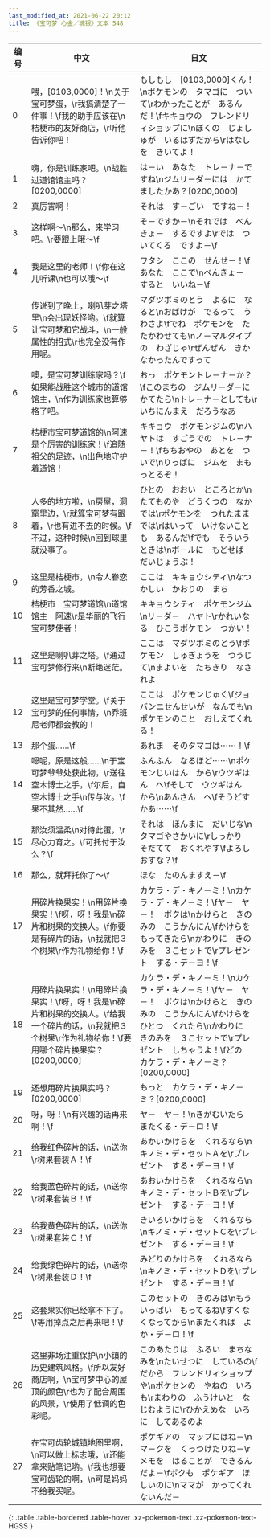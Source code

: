 ```yaml
---
last_modified_at: 2021-06-22 20:12
title: 《宝可梦 心金／魂银》文本 548
---
```

| 编号 | 中文 | 日文 |
| ---- | ---- | ---- |
| 0 | 喂，[0103,0000]！\n关于宝可梦蛋，\r我搞清楚了一件事！\f我的助手应该在\n桔梗市的友好商店，\r听他告诉你吧！ | もしもし　[0103,0000]くん！\nポケモンの　タマゴに　ついて\rわかったことが　あるんだ！\fキキョウの　フレンドリィショップに\nぼくの　じょしゅが　いるはずだから\rはなしを　きいてよ！ |
| 1 | 嗨，你是训练家吧。\n战胜过道馆馆主吗？[0200,0000] | は－い　あなた　トレ－ナ－ですね\nジムリ－ダ－には　かてましたかあ？[0200,0000] |
| 2 | 真厉害啊！ | それは　す－ごい　ですね－！ |
| 3 | 这样啊～\n那么，来学习吧。\r要跟上哦～\f | そ－ですか－\nそれでは　べんきょ－　するですよ\rでは　ついてくる　ですよ－\f |
| 4 | 我是这里的老师！\f你在这儿听课\n也可以哦～\f | ワタシ　ここの　せんせ－！\fあなた　ここで\nべんきょ－　すると　いいね－\f |
| 5 | 传说到了晚上，喇叭芽之塔里\n会出现妖怪哟。\f就算让宝可梦和它战斗，\n一般属性的招式\r也完全没有作用呢。 | マダツボミのとう　よるに　なると\nおばけが　でるって　うわさよ\fでね　ポケモンを　たたかわせても\nノ－マルタイプの　わざじゃ\rぜんぜん　きかなかったんですって |
| 6 | 噢，是宝可梦训练家吗？\f如果能战胜这个城市的道馆馆主，\n作为训练家也算够格了吧。 | おっ　ポケモントレ－ナ－か？\fこのまちの　ジムリ－ダ－に　かてたら\nトレ－ナ－としても\rいちにんまえ　だろうなあ |
| 7 | 桔梗市宝可梦道馆的\n阿速是个厉害的训练家！\f追随祖父的足迹，\n出色地守护着道馆！ | キキョウ　ポケモンジムの\nハヤトは　すごうでの　トレ－ナ－！\fちちおやの　あとを　ついで\nりっぱに　ジムを　まもっとるぞ！ |
| 8 | 人多的地方啦，\n房屋，洞窟里边，\r就算宝可梦有跟着，\r也有进不去的时候。\f不过，这种时候\n回到球里就没事了。 | ひとの　おおい　ところとか\nたてものや　どうくつの　なかでは\rポケモンを　つれたままでは\rはいって　いけないことも　あるんだ\fでも　そういうときは\nボ－ルに　もどせば　だいじょうぶ！ |
| 9 | 这里是桔梗市，\n令人眷恋的芳香之城。 | ここは　キキョウシティ\nなつかしい　かおりの　まち |
| 10 | 桔梗市　宝可梦道馆\n道馆馆主　阿速\r是华丽的飞行宝可梦使者！ | キキョウシティ　ポケモンジム\nリ－ダ－　ハヤト\rかれいなる　ひこうポケモン　つかい！ |
| 11 | 这里是喇叭芽之塔。\f通过宝可梦修行来\n断绝迷茫。 | ここは　マダツボミのとう\fポケモン　しゅぎょうを　つうじて\nまよいを　たちきり　なされよ |
| 12 | 这里是宝可梦学堂。\f关于宝可梦的任何事情，\n乔班尼老师都会教的！ | ここは　ポケモンじゅく\fジョバンニせんせいが　なんでも\nポケモンのこと　おしえてくれる！ |
| 13 | 那个蛋……\f | あれま　そのタマゴは⋯⋯！\f |
| 14 | 嗯呢，原是这般……\n于宝可梦爷爷处获此物，\r送往空木博士之手，\f尔后，自空木博士之手\n传与汝。\f果不其然……\f | ふんふん　なるほど⋯⋯\nポケモンじいはん　から\rウツギはん　へ\fそして　ウツギはん　から\nあんさん　へ\fそうどすかあ⋯⋯\f |
| 15 | 那汝须温柔\n对待此蛋，\r尽心力育之。\f可托付于汝么？\f | それは　ほんまに　だいじな\nタマゴやさかいに\rしっかり　そだてて　おくれやす\fよろしおすな？\f |
| 16 | 那么，就拜托你了～\f | ほな　たのんますえ－\f |
| 17 | 用碎片换果实！\n用碎片换果实！\f呀，呀！我是\n碎片和树果的交换人。\f你要是有碎片的话，\n我就把３个树果\r作为礼物给你！\f | カケラ・デ・キノ－ミ！\nカケラ・デ・キノ－ミ！\fヤ－　ヤ－！　ボクは\nかけらと　きのみの　こうかんにん\fかけらを　もってきたら\nかわりに　きのみを　３こセットで\rプレゼント　する・デ－ヨ！\f |
| 18 | 用碎片换果实！\n用碎片换果实！\f呀，呀！我是\n碎片和树果的交换人。\f给我一个碎片的话，\n我就把３个树果\r作为礼物给你！\f要用哪个碎片换果实？[0200,0000] | カケラ・デ・キノ－ミ！\nカケラ・デ・キノ－ミ！\fヤ－　ヤ－！　ボクは\nかけらと　きのみの　こうかんにん\fかけらを　ひとつ　くれたら\nかわりに　きのみを　３こセットで\rプレゼント　しちゃうよ！\fどの　カケラ・デ・キノ－ミ？[0200,0000] |
| 19 | 还想用碎片换果实吗？[0200,0000] | もっと　カケラ・デ・キノ－ミ？[0200,0000] |
| 20 | 呀，呀！\n有兴趣的话再来啊！\f | ヤ－　ヤ－！\nきがむいたら　またくる・デ－ロ！\f |
| 21 | 给我红色碎片的话，\n送你\r树果套装Ａ！\f | あかいかけらを　くれるなら\nキノミ・デ・セットＡを\rプレゼント　する・デ－ヨ！\f |
| 22 | 给我蓝色碎片的话，\n送你\r树果套装Ｂ！\f | あおいかけらを　くれるなら\nキノミ・デ・セットＢを\rプレゼント　する・デ－ヨ！\f |
| 23 | 给我黄色碎片的话，\n送你\r树果套装Ｃ！\f | きいろいかけらを　くれるなら\nキノミ・デ・セットＣを\rプレゼント　する・デ－ヨ！\f |
| 24 | 给我绿色碎片的话，\n送你\r树果套装Ｄ！\f | みどりのかけらを　くれるなら\nキノミ・デ・セットＤを\rプレゼント　する・デ－ヨ！\f |
| 25 | 这套果实你已经拿不下了。\f等用掉点之后再来吧！\f | このセットの　きのみは\nもう　いっぱい　もってるね\fすくなくなってから\nまたくれば　よか・デ－ロ！\f |
| 26 | 这里非场注重保护\n小镇的历史建筑风格。\f所以友好商店啊，\n宝可梦中心的屋顶的颜色\r也为了配合周围的风景，\r使用了低调的色彩呢。 | このあたりは　ふるい　まちなみを\nたいせつに　しているの\fだから　フレンドリィショップや\nポケセンの　やねの　いろも\rまわりの　ふうけいと　なじむように\rひかえめな　いろに　してあるのよ |
| 27 | 在宝可齿轮城镇地图里啊，\n可以做上标志哦，\r还能拿来贴笔记哟。\f我也想要宝可齿轮的啊，\n可是妈妈不给我买呢。 | ポケギアの　マップにはね－\nマ－クを　くっつけたりね－\rメモを　はることが　できるんだよ－\fボクも　ポケギア　ほしいのに\nママが　かってくれないんだ－ |
{: .table .table-bordered .table-hover .xz-pokemon-text .xz-pokemon-text-HGSS }